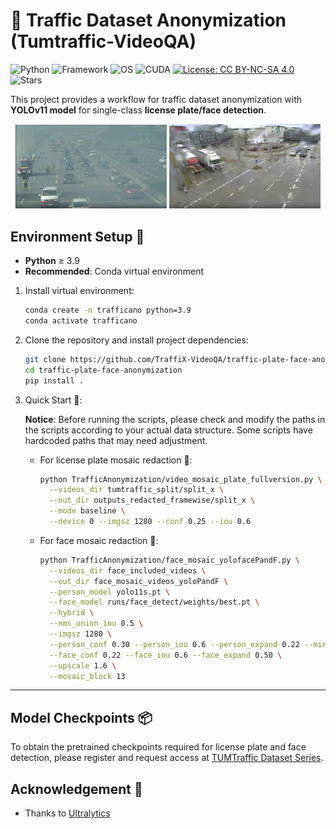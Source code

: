 # 🚦 Traffic Dataset Anonymization (Tumtraffic-VideoQA) 

![Python](https://img.shields.io/badge/Python-3.9%2B-3776AB?logo=python&logoColor=white)
![Framework](https://img.shields.io/badge/Ultralytics-YOLOv11-0F7BB4?logo=ultralytics&logoColor=white)
![OS](https://img.shields.io/badge/Linux-Supported-333?logo=linux&logoColor=white)
![CUDA](https://img.shields.io/badge/CUDA-optional-76B900?logo=nvidia&logoColor=white)
[![License: CC BY-NC-SA 4.0](https://img.shields.io/badge/License-CC%20BY--NC--SA%204.0-lightgrey)](https://creativecommons.org/licenses/by-nc-sa/4.0/)
![Stars](https://img.shields.io/github/stars/TraffiX-VideoQA/traffic-plate-face-anonymization?style=social)

This project provides a workflow for traffic dataset anonymization with **YOLOv11 model** for single-class **license plate/face detection**. 

<p align="center">
  <img src="example/example1.png" alt="Anonymization example 1" width="48%" />
  <img src="example/example2.png" alt="Anonymization example 2" width="48%" />
</p>


## Environment Setup 🧰

- **Python** ≥ 3.9
- **Recommended**: Conda virtual environment

1. Install virtual environment:
   ```bash
   conda create -n trafficano python=3.9
   conda activate trafficano
   ```

2. Clone the repository and install project dependencies:
   ```bash
   git clone https://github.com/TraffiX-VideoQA/traffic-plate-face-anonymization.git
   cd traffic-plate-face-anonymization
   pip install .
   ```

3. Quick Start 🚀:
   
   **Notice**: Before running the scripts, please check and modify the paths in the scripts according to your actual data structure. Some scripts have hardcoded paths that may need adjustment.

   - For license plate mosaic redaction 🪪:
     ```bash
     python TrafficAnonymization/video_mosaic_plate_fullversion.py \
       --videos_dir tumtraffic_split/split_x \
       --out_dir outputs_redacted_framewise/split_x \
       --mode baseline \
       --device 0 --imgsz 1280 --conf 0.25 --iou 0.6
     ```
   - For face mosaic redaction 🙂:
     ```bash
     python TrafficAnonymization/face_mosaic_yolofacePandF.py \
       --videos_dir face_included_videos \
       --out_dir face_mosaic_videos_yoloPandF \
       --person_model yolo11s.pt \
       --face_model runs/face_detect/weights/best.pt \
       --hybrid \
       --nms_union_iou 0.5 \
       --imgsz 1280 \
       --person_conf 0.30 --person_iou 0.6 --person_expand 0.22 --min_person_px 16 \
       --face_conf 0.22 --face_iou 0.6 --face_expand 0.50 \
       --upscale 1.6 \
       --mosaic_block 13
     ```

---

## Model Checkpoints 📦
  To obtain the pretrained checkpoints required for license plate and face detection, please register and request access at [TUMTraffic Dataset Series](https://a9-dataset.innovation-mobility.com/register).  

## Acknowledgement 🙏
- Thanks to [Ultralytics](https://github.com/ultralytics/ultralytics)
